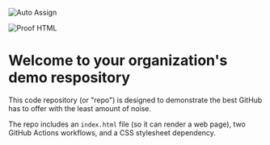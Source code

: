 ![Auto Assign](https://github.com/Hard-to-Cache/demo-repository/actions/workflows/auto-assign.yml/badge.svg)

![Proof HTML](https://github.com/Hard-to-Cache/demo-repository/actions/workflows/proof-html.yml/badge.svg)

# Welcome to your organization's demo respository
This code repository (or "repo") is designed to demonstrate the best GitHub has to offer with the least amount of noise.

The repo includes an `index.html` file (so it can render a web page), two GitHub Actions workflows, and a CSS stylesheet dependency.
